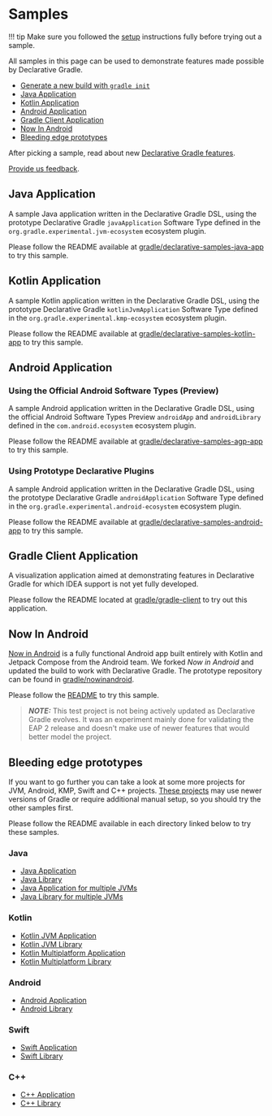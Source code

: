 <!-- omit in toc -->
# Samples
!!! tip
    Make sure you followed the [setup](./setup.md) instructions fully before trying out a sample.

All samples in this page can be used to demonstrate features made possible by Declarative Gradle.

- [Generate a new build with `gradle init`](../reference/build-init.md)
- [Java Application](#java-application)
- [Kotlin Application](#kotlin-application)
- [Android Application](#android-application)
- [Gradle Client Application](#gradle-client-application)
- [Now In Android](#now-in-android)
- [Bleeding edge prototypes](#bleeding-edge-prototypes)

After picking a sample, read about new [Declarative Gradle features](./features.md).

[Provide us feedback](../feedback.md).

## Java Application

A sample Java application written in the Declarative Gradle DSL, using the prototype Declarative Gradle `javaApplication` Software Type defined in the `org.gradle.experimental.jvm-ecosystem` ecosystem plugin.

Please follow the README available at [gradle/declarative-samples-java-app](https://github.com/gradle/declarative-samples-java-app) to try this sample.

## Kotlin Application

A sample Kotlin application written in the Declarative Gradle DSL, using the prototype Declarative Gradle `kotlinJvmApplication` Software Type defined in the `org.gradle.experimental.kmp-ecosystem` ecosystem plugin.

Please follow the README available at [gradle/declarative-samples-kotlin-app](https://github.com/gradle/declarative-samples-kotlin-app) to try this sample.

## Android Application

### Using the Official Android Software Types (Preview)

A sample Android application written in the Declarative Gradle DSL, using the official Android Software Types Preview `androidApp` and `androidLibrary` defined in the `com.android.ecosystem` ecosystem plugin.

Please follow the README available at [gradle/declarative-samples-agp-app](https://github.com/gradle/declarative-samples-agp-app) to try this sample.


### Using Prototype Declarative Plugins

A sample Android application written in the Declarative Gradle DSL, using the prototype Declarative Gradle `androidApplication` Software Type defined in the `org.gradle.experimental.android-ecosystem` ecosystem plugin.

Please follow the README available at [gradle/declarative-samples-android-app](https://github.com/gradle/declarative-samples-android-app) to try this sample.

## Gradle Client Application

A visualization application aimed at demonstrating features in Declarative Gradle for which IDEA support is not yet fully developed.

Please follow the README located at [gradle/gradle-client](https://github.com/gradle/gradle-client) to try out this application.

## Now In Android

[Now in Android](https://github.com/android/nowinandroid) is a fully functional Android app built entirely with Kotlin and Jetpack Compose from the Android team.
We forked _Now in Android_ and updated the build to work with Declarative Gradle.
The prototype repository can be found in [gradle/nowinandroid](https://github.com/gradle/nowinandroid).

Please follow the [README](https://github.com/gradle/nowinandroid/blob/main-declarative/DECLARATIVE-README.md) to try this sample.

> **_NOTE:_** This test project is not being actively updated as Declarative Gradle evolves. 
> It was an experiment mainly done for validating the EAP 2 release and doesn't make use of newer features that would better model the project.

## Bleeding edge prototypes

If you want to go further you can take a look at some more projects for JVM, Android, KMP, Swift and C++ projects. [These projects](https://github.com/gradle/declarative-gradle/tree/main/unified-prototype) may use newer versions of Gradle or require additional manual setup, so you should try the other samples first.

Please follow the README available in each directory linked below to try these samples.

<!-- omit in toc -->
### Java

- [Java Application](https://github.com/gradle/declarative-gradle/tree/main/unified-prototype/testbed-java-application/)
- [Java Library](https://github.com/gradle/declarative-gradle/tree/main/unified-prototype/testbed-java-library/)
- [Java Application for multiple JVMs](https://github.com/gradle/declarative-gradle/tree/main/unified-prototype/testbed-jvm-application/)
- [Java Library for multiple JVMs](https://github.com/gradle/declarative-gradle/tree/main/unified-prototype/testbed-jvm-library/)

<!-- omit in toc -->
### Kotlin

- [Kotlin JVM Application](https://github.com/gradle/declarative-gradle/tree/main/unified-prototype/testbed-kotlin-jvm-application/)
- [Kotlin JVM Library](https://github.com/gradle/declarative-gradle/tree/main/unified-prototype/testbed-kotlin-jvm-library/)
- [Kotlin Multiplatform Application](https://github.com/gradle/declarative-gradle/tree/main/unified-prototype/testbed-kotlin-application/)
- [Kotlin Multiplatform Library](https://github.com/gradle/declarative-gradle/tree/main/unified-prototype/testbed-kotlin-library/)

<!-- omit in toc -->
### Android

- [Android Application](https://github.com/gradle/declarative-gradle/tree/main/unified-prototype/testbed-android-application/)
- [Android Library](https://github.com/gradle/declarative-gradle/tree/main/unified-prototype/testbed-android-library/)

<!-- omit in toc -->
### Swift

- [Swift Application](https://github.com/gradle/declarative-gradle/tree/main/unified-prototype/testbed-swift-application/)
- [Swift Library](https://github.com/gradle/declarative-gradle/tree/main/unified-prototype/testbed-swift-library/)

<!-- omit in toc -->
### C++

- [C++ Application](https://github.com/gradle/declarative-gradle/tree/main/unified-prototype/testbed-cpp-application/)
- [C++ Library](https://github.com/gradle/declarative-gradle/tree/main/unified-prototype/testbed-cpp-library/)
